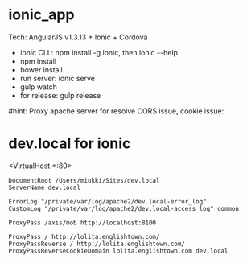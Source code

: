 # ionic_app
Tech: AngularJS v1.3.13 + Ionic + Cordova

- ionic CLI : npm install -g ionic, then ionic --help
- npm install
- bower install
- run server: ionic serve
- gulp watch
- for release: gulp release


#hint: Proxy apache server for resolve CORS issue, cookie issue:
# dev.local for ionic
<VirtualHost *:80>

    DocumentRoot /Users/miukki/Sites/dev.local
    ServerName dev.local

    ErrorLog "/private/var/log/apache2/dev.local-error_log"
    CustomLog "/private/var/log/apache2/dev.local-access_log" common

    ProxyPass /axis/mob http://localhost:8100

    ProxyPass / http://lolita.englishtown.com/
    ProxyPassReverse / http://lolita.englishtown.com/
    ProxyPassReverseCookieDomain lolita.englishtown.com dev.local

</VirtualHost>